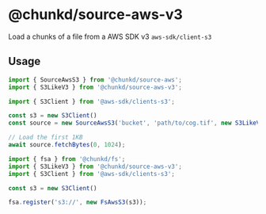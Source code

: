 # @chunkd/source-aws-v3

Load a chunks of a file from a AWS SDK v3 `aws-sdk/client-s3`

## Usage

```typescript
import { SourceAwsS3 } from '@chunkd/source-aws';
import { S3LikeV3 } from '@chunkd/source-aws-v3';

import { S3Client } from '@aws-sdk/clients-s3';

const s3 = new S3Client()
const source = new SourceAwsS3('bucket', 'path/to/cog.tif', new S3LikeV3(s3)));

// Load the first 1KB
await source.fetchBytes(0, 1024);
```


```typescript
import { fsa } from '@chunkd/fs';
import { S3LikeV3 } from '@chunkd/source-aws-v3';
import { S3Client } from '@aws-sdk/clients-s3';

const s3 = new S3Client()

fsa.register('s3://', new FsAwsS3(s3));
```